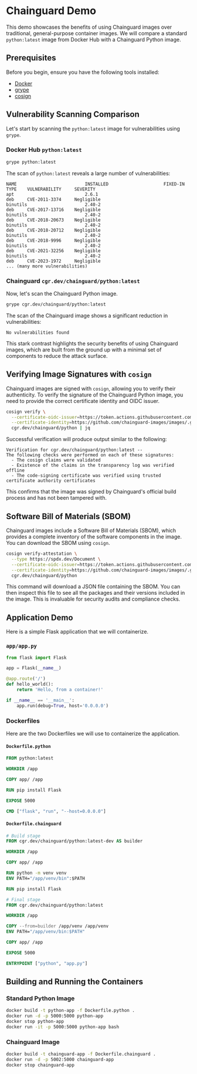 # Chainguard Demo

This demo showcases the benefits of using Chainguard images over traditional, general-purpose container images. We will compare a standard `python:latest` image from Docker Hub with a Chainguard Python image.

## Prerequisites

Before you begin, ensure you have the following tools installed:

*   [Docker](https://docs.docker.com/get-docker/)
*   [grype](https://github.com/anchore/grype)
*   [cosign](https://docs.sigstore.dev/cosign/installation/)

## Vulnerability Scanning Comparison

Let's start by scanning the `python:latest` image for vulnerabilities using `grype`.

### Docker Hub `python:latest`

```bash
grype python:latest
```

The scan of `python:latest` reveals a large number of vulnerabilities:

```
NAME                          INSTALLED                     FIXED-IN            TYPE    VULNERABILITY     SEVERITY   
apt                           2.6.1                                             deb     CVE-2011-3374     Negligible  
binutils                      2.40-2                                            deb     CVE-2017-13716    Negligible  
binutils                      2.40-2                                            deb     CVE-2018-20673    Negligible  
binutils                      2.40-2                                            deb     CVE-2018-20712    Negligible  
binutils                      2.40-2                                            deb     CVE-2018-9996     Negligible  
binutils                      2.40-2                                            deb     CVE-2021-32256    Negligible  
binutils                      2.40-2                                            deb     CVE-2023-1972     Negligible  
... (many more vulnerabilities)
```

### Chainguard `cgr.dev/chainguard/python:latest`

Now, let's scan the Chainguard Python image.

```bash
grype cgr.dev/chainguard/python:latest
```

The scan of the Chainguard image shows a significant reduction in vulnerabilities:

```
No vulnerabilities found
```

This stark contrast highlights the security benefits of using Chainguard images, which are built from the ground up with a minimal set of components to reduce the attack surface.


## Verifying Image Signatures with `cosign`

Chainguard images are signed with `cosign`, allowing you to verify their authenticity. To verify the signature of the Chainguard Python image, you need to provide the correct certificate identity and OIDC issuer.

```bash
cosign verify \
  --certificate-oidc-issuer=https://token.actions.githubusercontent.com \
  --certificate-identity=https://github.com/chainguard-images/images/.github/workflows/release.yaml@refs/heads/main \
  cgr.dev/chainguard/python | jq
```

Successful verification will produce output similar to the following:

```
Verification for cgr.dev/chainguard/python:latest --
The following checks were performed on each of these signatures:
  - The cosign claims were validated
  - Existence of the claims in the transparency log was verified offline
  - The code-signing certificate was verified using trusted certificate authority certificates
```

This confirms that the image was signed by Chainguard's official build process and has not been tampered with.

## Software Bill of Materials (SBOM)

Chainguard images include a Software Bill of Materials (SBOM), which provides a complete inventory of the software components in the image. You can download the SBOM using `cosign`.

```bash
cosign verify-attestation \
  --type https://spdx.dev/Document \
  --certificate-oidc-issuer=https://token.actions.githubusercontent.com \
  --certificate-identity=https://github.com/chainguard-images/images/.github/workflows/release.yaml@refs/heads/main \
  cgr.dev/chainguard/python
```

This command will download a JSON file containing the SBOM. You can then inspect this file to see all the packages and their versions included in the image. This is invaluable for security audits and compliance checks.


## Application Demo

Here is a simple Flask application that we will containerize.

### `app/app.py`

```python
from flask import Flask

app = Flask(__name__)

@app.route('/')
def hello_world():
    return 'Hello, from a container!'

if __name__ == '__main__':
    app.run(debug=True, host='0.0.0.0')
```

### Dockerfiles

Here are the two Dockerfiles we will use to containerize the application.

#### `Dockerfile.python`

```dockerfile
FROM python:latest

WORKDIR /app

COPY app/ /app

RUN pip install Flask

EXPOSE 5000

CMD ["flask", "run", "--host=0.0.0.0"]
```

#### `Dockerfile.chainguard`

```dockerfile
# Build stage
FROM cgr.dev/chainguard/python:latest-dev AS builder

WORKDIR /app

COPY app/ /app

RUN python -m venv venv
ENV PATH="/app/venv/bin":$PATH

RUN pip install Flask

# Final stage
FROM cgr.dev/chainguard/python:latest

WORKDIR /app

COPY --from=builder /app/venv /app/venv
ENV PATH="/app/venv/bin:$PATH"

COPY app/ /app

EXPOSE 5000

ENTRYPOINT ["python", "app.py"]
```

## Building and Running the Containers

### Standard Python Image

```bash
docker build -t python-app -f Dockerfile.python .
docker run -d -p 5000:5000 python-app
docker stop python-app
docker run -it -p 5000:5000 python-app bash
```

### Chainguard Image

```bash
docker build -t chainguard-app -f Dockerfile.chainguard .
docker run -d -p 5002:5000 chainguard-app
docker stop chainguard-app
```
